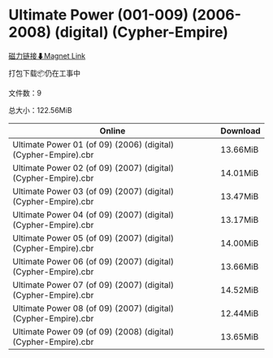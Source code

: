 # Ultimate Power (001-009) (2006-2008) (digital) (Cypher-Empire)

[磁力链接⬇Magnet Link](magnet:?xt=urn:btih:c344a335e983d0116075e08f3123d465b92d41e4&dn=Ultimate%20Power%20%28001-009%29%20%282006-2008%29%20%28digital%29%20%28Cypher-Empire%29)

打包下载📦仍在工事中

文件数：9

总大小：122.56MiB

Online | Download
--- | ---
Ultimate Power 01 (of 09) (2006) (digital) (Cypher-Empire).cbr | 13.66MiB
Ultimate Power 02 (of 09) (2007) (digital) (Cypher-Empire).cbr | 14.01MiB
Ultimate Power 03 (of 09) (2007) (digital) (Cypher-Empire).cbr | 13.47MiB
Ultimate Power 04 (of 09) (2007) (digital) (Cypher-Empire).cbr | 13.17MiB
Ultimate Power 05 (of 09) (2007) (digital) (Cypher-Empire).cbr | 14.00MiB
Ultimate Power 06 (of 09) (2007) (digital) (Cypher-Empire).cbr | 13.66MiB
Ultimate Power 07 (of 09) (2007) (digital) (Cypher-Empire).cbr | 14.52MiB
Ultimate Power 08 (of 09) (2007) (digital) (Cypher-Empire).cbr | 12.44MiB
Ultimate Power 09 (of 09) (2008) (digital) (Cypher-Empire).cbr | 13.65MiB